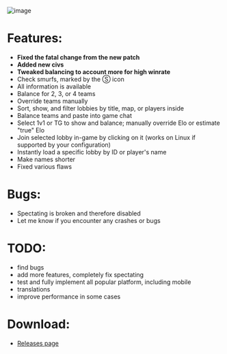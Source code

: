 ![image](https://github.com/user-attachments/assets/7923c76e-e35d-4e9b-a8ed-c082c43cf6a4)


# Features:

- **Fixed the fatal change from the new patch**
- **Added new civs**
- **Tweaked balancing to account more for high winrate**
- Check smurfs, marked by the Ⓢ icon
- All information is available
- Balance for 2, 3, or 4 teams
- Override teams manually
- Sort, show, and filter lobbies by title, map, or players inside
- Balance teams and paste into game chat
- Select 1v1 or TG to show and balance; manually override Elo or estimate "true" Elo
- Join selected lobby in-game by clicking on it (works on Linux if supported by your configuration)
- Instantly load a specific lobby by ID or player's name
- Make names shorter
- Fixed various flaws

# Bugs:
- Spectating is broken and therefore disabled
- Let me know if you encounter any crashes or bugs

# TODO:
- find bugs
- add more features, completely fix spectating
- test and fully implement all popular platform, including mobile
- translations
- improve performance in some cases
  
# Download:
- [Releases page](https://github.com/DjSapsan/AoE-2-DE-Lobby-Simulator/releases/latest)
